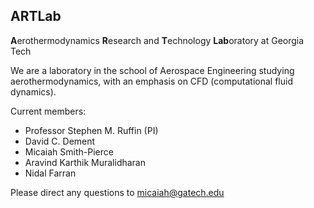 ## ARTLab
**A**erothermodynamics **R**esearch and **T**echnology **Lab**oratory at Georgia Tech

We are a laboratory in the school of Aerospace Engineering studying aerothermodynamics, with an emphasis on CFD (computational fluid dynamics).

Current members:
- Professor Stephen M. Ruffin (PI)
- David C. Dement
- Micaiah Smith-Pierce
- Aravind Karthik Muralidharan
- Nidal Farran

Please direct any questions to micaiah@gatech.edu
